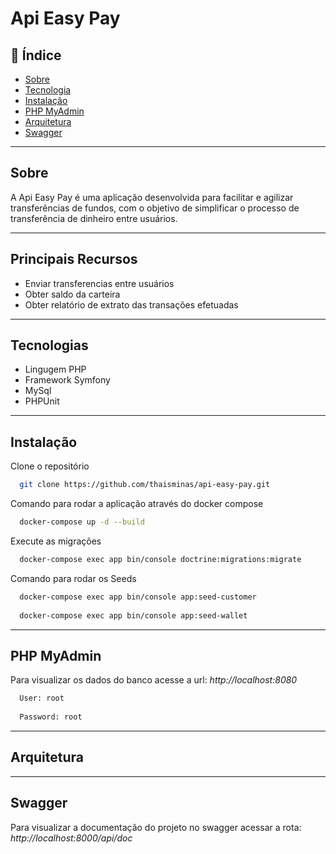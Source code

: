 # Api Easy Pay


## 📕 Índice

- [Sobre](#sobre)
- [Tecnologia](#tecnologia)
- [Instalação](#instalação)
- [PHP MyAdmin](#php-myadmin)
- [Arquitetura](#arquitetura)
- [Swagger](#swagger)

<hr>
<!-- About -->

## Sobre

A Api Easy Pay é uma aplicação desenvolvida para facilitar e agilizar transferências de fundos, com o objetivo de simplificar o processo de transferência de dinheiro entre usuários.

<hr>

## Principais Recursos

* Enviar transferencias entre usuários
* Obter saldo da carteira
* Obter relatório de extrato das transações efetuadas

<hr>

## Tecnologias
* Lingugem PHP
* Framework Symfony
* MySql 
* PHPUnit

<hr>

## Instalação

Clone o repositório

```bash
  git clone https://github.com/thaisminas/api-easy-pay.git
```

Comando para rodar a aplicação através do docker compose 
```bash
  docker-compose up -d --build  
```


Execute as migrações

```bash
  docker-compose exec app bin/console doctrine:migrations:migrate  
```




Comando para rodar os Seeds

```bash
  docker-compose exec app bin/console app:seed-customer
  
  docker-compose exec app bin/console app:seed-wallet
```



<hr>

## PHP MyAdmin

Para visualizar os dados do banco acesse a url:
*http://localhost:8080*

```bash
  User: root
  
  Password: root
```



<hr>

## Arquitetura


<hr>

## Swagger

Para visualizar a documentação do projeto no swagger acessar a rota:
*http://localhost:8000/api/doc* 


